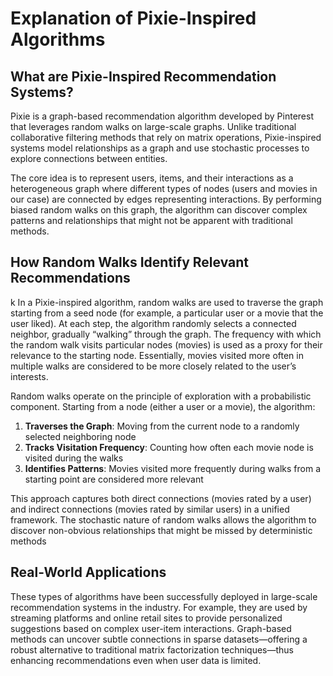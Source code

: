 # Explanation of Pixie-Inspired Algorithms

## What are Pixie-Inspired Recommendation Systems?

Pixie is a graph-based recommendation algorithm developed by Pinterest that leverages random walks on large-scale graphs. Unlike traditional collaborative filtering methods that rely on matrix operations, Pixie-inspired systems model relationships as a graph and use stochastic processes to explore connections between entities.


The core idea is to represent users, items, and their interactions as a heterogeneous graph where different types of nodes (users and movies in our case) are connected by edges representing interactions. By performing biased random walks on this graph, the algorithm can discover complex patterns and relationships that might not be apparent with traditional methods.

## How Random Walks Identify Relevant Recommendations
k
In a Pixie-inspired algorithm, random walks are used to traverse the graph starting from a seed node (for example, a particular user or a movie that the user liked). At each step, the algorithm randomly selects a connected neighbor, gradually “walking” through the graph. The frequency with which the random walk visits particular nodes (movies) is used as a proxy for their relevance to the starting node. Essentially, movies visited more often in multiple walks are considered to be more closely related to the user’s interests.

Random walks operate on the principle of exploration with a probabilistic component. Starting from a node (either a user or a movie), 
the algorithm:

1. **Traverses the Graph**: Moving from the current node to a randomly selected neighboring node
2. **Tracks Visitation Frequency**: Counting how often each movie node is visited during the walks
3. **Identifies Patterns**: Movies visited more frequently during walks from a starting point are considered more relevant

This approach captures both direct connections (movies rated by a user) and indirect connections (movies rated by similar users) in a unified framework. The stochastic nature of random walks allows the algorithm to discover non-obvious relationships that might be missed by deterministic methods

## Real-World Applications

These types of algorithms have been successfully deployed in large-scale recommendation systems in the industry. For example, they are used by streaming platforms and online retail sites to provide personalized suggestions based on complex user-item interactions. Graph-based methods can uncover subtle connections in sparse datasets—offering a robust alternative to traditional matrix factorization techniques—thus enhancing recommendations even when user data is limited.

